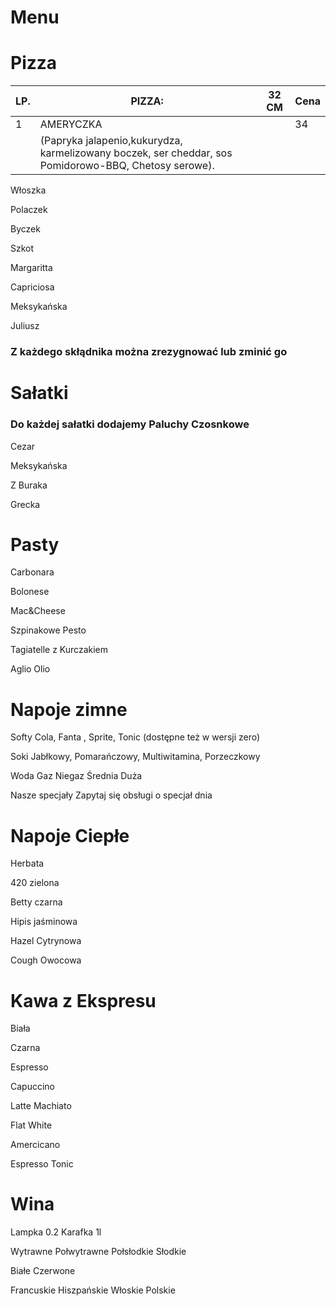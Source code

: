 # Menu 


# Pizza

|LP. | PIZZA:                                                       |32 CM| Cena|
|-----|--------------------------------------------------------|---------|--------|
|1    |AMERYCZKA                                             |           |     34|
|      |(Papryka  jalapenio,kukurydza, karmelizowany boczek, ser cheddar, sos Pomidorowo-BBQ, Chetosy serowe). |    |   |


Włoszka

Polaczek

Byczek

Szkot

Margaritta

Capriciosa

Meksykańska

Juliusz

### Z każdego skłądnika można zrezygnować lub zminić go 



# Sałatki
### Do każdej sałatki dodajemy Paluchy Czosnkowe

Cezar 

Meksykańska

Z Buraka

Grecka 


# Pasty 

Carbonara

Bolonese

Mac&Cheese

Szpinakowe Pesto

Tagiatelle z Kurczakiem 

Aglio Olio



# Napoje zimne 

Softy
Cola, Fanta , Sprite, Tonic 
(dostępne też w wersji zero)

Soki 
Jabłkowy, Pomarańczowy, Multiwitamina, Porzeczkowy

Woda
Gaz Niegaz
Średnia Duża

Nasze specjały
  Zapytaj się obsługi o specjał dnia 
  
  
  # Napoje Ciepłe 
  
  Herbata
  
  420
    zielona
    
Betty
  czarna
  
Hipis
  jaśminowa
  
Hazel 
  Cytrynowa
  
Cough
  Owocowa
  
# Kawa z Ekspresu
Biała

Czarna

Espresso

Capuccino

Latte Machiato

Flat White

Amercicano

Espresso Tonic



# Wina 

Lampka 0.2    Karafka 1l

Wytrawne Połwytrawne Połsłodkie Słodkie 

Białe Czerwone 

Francuskie Hiszpańskie Włoskie Polskie 


